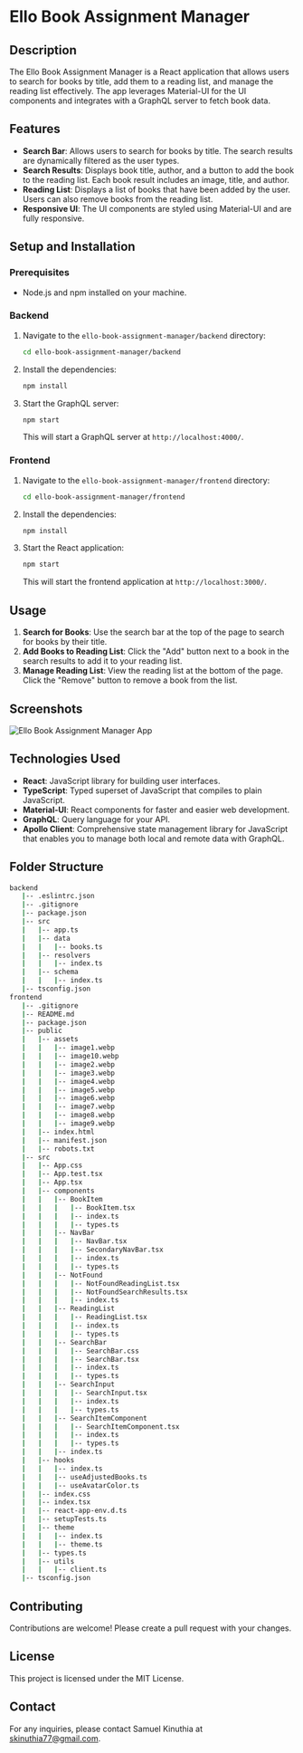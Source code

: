 # Ello Book Assignment Manager

## Description

The Ello Book Assignment Manager is a React application that allows users to search for books by title, add them to a reading list, and manage the reading list effectively. The app leverages Material-UI for the UI components and integrates with a GraphQL server to fetch book data.

## Features

- **Search Bar**: Allows users to search for books by title. The search results are dynamically filtered as the user types.
- **Search Results**: Displays book title, author, and a button to add the book to the reading list. Each book result includes an image, title, and author.
- **Reading List**: Displays a list of books that have been added by the user. Users can also remove books from the reading list.
- **Responsive UI**: The UI components are styled using Material-UI and are fully responsive.

## Setup and Installation

### Prerequisites

- Node.js and npm installed on your machine.

### Backend

1. Navigate to the `ello-book-assignment-manager/backend` directory:
    ```bash
    cd ello-book-assignment-manager/backend
    ```
2. Install the dependencies:
    ```bash
    npm install
    ```
3. Start the GraphQL server:
    ```bash
    npm start
    ```
   This will start a GraphQL server at `http://localhost:4000/`.

### Frontend

1. Navigate to the `ello-book-assignment-manager/frontend` directory:
    ```bash
    cd ello-book-assignment-manager/frontend
    ```
2. Install the dependencies:
    ```bash
    npm install
    ```
3. Start the React application:
    ```bash
    npm start
    ```
   This will start the frontend application at `http://localhost:3000/`.

## Usage

1. **Search for Books**: Use the search bar at the top of the page to search for books by their title.
2. **Add Books to Reading List**: Click the "Add" button next to a book in the search results to add it to your reading list.
3. **Manage Reading List**: View the reading list at the bottom of the page. Click the "Remove" button to remove a book from the list.

## Screenshots

![Ello Book Assignment Manager App](public/assets/cover.png)

## Technologies Used

- **React**: JavaScript library for building user interfaces.
- **TypeScript**: Typed superset of JavaScript that compiles to plain JavaScript.
- **Material-UI**: React components for faster and easier web development.
- **GraphQL**: Query language for your API.
- **Apollo Client**: Comprehensive state management library for JavaScript that enables you to manage both local and remote data with GraphQL.

## Folder Structure
```bash
backend
   |-- .eslintrc.json
   |-- .gitignore
   |-- package.json
   |-- src
   |   |-- app.ts
   |   |-- data
   |   |   |-- books.ts
   |   |-- resolvers
   |   |   |-- index.ts
   |   |-- schema
   |   |   |-- index.ts
   |-- tsconfig.json
frontend
   |-- .gitignore
   |-- README.md
   |-- package.json
   |-- public
   |   |-- assets
   |   |   |-- image1.webp
   |   |   |-- image10.webp
   |   |   |-- image2.webp
   |   |   |-- image3.webp
   |   |   |-- image4.webp
   |   |   |-- image5.webp
   |   |   |-- image6.webp
   |   |   |-- image7.webp
   |   |   |-- image8.webp
   |   |   |-- image9.webp
   |   |-- index.html
   |   |-- manifest.json
   |   |-- robots.txt
   |-- src
   |   |-- App.css
   |   |-- App.test.tsx
   |   |-- App.tsx
   |   |-- components
   |   |   |-- BookItem
   |   |   |   |-- BookItem.tsx
   |   |   |   |-- index.ts
   |   |   |   |-- types.ts
   |   |   |-- NavBar
   |   |   |   |-- NavBar.tsx
   |   |   |   |-- SecondaryNavBar.tsx
   |   |   |   |-- index.ts
   |   |   |   |-- types.ts
   |   |   |-- NotFound
   |   |   |   |-- NotFoundReadingList.tsx
   |   |   |   |-- NotFoundSearchResults.tsx
   |   |   |   |-- index.ts
   |   |   |-- ReadingList
   |   |   |   |-- ReadingList.tsx
   |   |   |   |-- index.ts
   |   |   |   |-- types.ts
   |   |   |-- SearchBar
   |   |   |   |-- SearchBar.css
   |   |   |   |-- SearchBar.tsx
   |   |   |   |-- index.ts
   |   |   |   |-- types.ts
   |   |   |-- SearchInput
   |   |   |   |-- SearchInput.tsx
   |   |   |   |-- index.ts
   |   |   |   |-- types.ts
   |   |   |-- SearchItemComponent
   |   |   |   |-- SearchItemComponent.tsx
   |   |   |   |-- index.ts
   |   |   |   |-- types.ts
   |   |   |-- index.ts
   |   |-- hooks
   |   |   |-- index.ts
   |   |   |-- useAdjustedBooks.ts
   |   |   |-- useAvatarColor.ts
   |   |-- index.css
   |   |-- index.tsx
   |   |-- react-app-env.d.ts
   |   |-- setupTests.ts
   |   |-- theme
   |   |   |-- index.ts
   |   |   |-- theme.ts
   |   |-- types.ts
   |   |-- utils
   |   |   |-- client.ts
   |-- tsconfig.json
```

## Contributing

Contributions are welcome! Please create a pull request with your changes.

## License

This project is licensed under the MIT License.

## Contact

For any inquiries, please contact Samuel Kinuthia at skinuthia77@gmail.com.